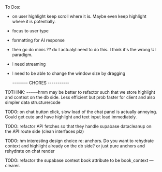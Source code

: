 To Dos:

- on user highlight keep scroll where it is. Maybe even keep highlight where it is potentially.

- focus to user type

- formatting for AI response

- then go do minis ?? do I actualyl need to do this. I think it's the wrong UI paradigm.

- I need streaming

- I need to be able to change the window size by dragging

  -------- CHORES -----------

TOTHINK:
------hmm may be better to refactor such that we store highlight and context on the db side. Less efficient but prob faster for client and also simpler data structure/code

TODO: on chat button click, slow load of the chat panel is actually annoying. Could get cute and have highlight and text input load immediately.

TODO: refactor API fetches so that they handle supabase datacleanup on the API route side (clean interfaces plz)

TODO: hm interesting design choice re: anchors. Do you want to rehydrate context and highlight already on the db side? or just pure anchors and rehydrate on chat render

TODO: refactor the supabase context book attribute to be book_context — clearer.
